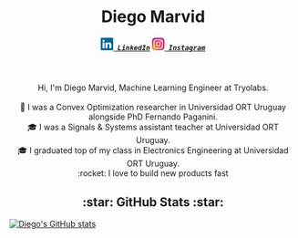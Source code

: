 <h1 align="center">
  Diego Marvid
</h1>

<h5 align="center">
  <code><a href="https://www.linkedin.com/in/diego-marvid-a50055150/" title="LinkedIn Profile"><img width="22" src="images/linkedin.svg"> LinkedIn</a></code>
  <code><a href="https://www.instagram.com/diegomarvid/" title="Instagram Profile"><img width="22" src="images/instagram.svg"> Instagram</a></code>
</h5>
<br>

<p align="center">
  Hi, I'm Diego Marvid, Machine Learning Engineer at Tryolabs.
  <br>
  <br>
  🔬 I was a Convex Optimization researcher in Universidad ORT Uruguay alongside PhD Fernando Paganini.
  <br>
  🎓 I was a Signals & Systems assistant teacher at Universidad ORT Uruguay.
  <br>
  🎓 I graduated top of my class in Electronics Engineering at Universidad ORT Uruguay. 
  <br>
  :rocket: I love to build new products fast
</p>

<h2 align="center">
  :star: GitHub Stats :star:
</h2>

[![Diego's GitHub stats](https://github-readme-stats.vercel.app/api?username=diegomarvid)](https://github.com/anuraghazra/github-readme-stats)

<!--
<h2 align="center">
  :earth_americas: Open Source :earth_americas:
</h2>

<a href="https://github.com/anuraghazra/github-readme-stats">
  <img align="center" src="https://github-readme-stats.vercel.app/api/pin/?username=google&repo=temporian&show_owner=true" />
</a>
<a href="https://github.com/anuraghazra/convoychat">
  <img align="center" src="https://github-readme-stats.vercel.app/api/pin/?username=tryolabs&repo=norfair&show_owner=true" />
-->
</a>
